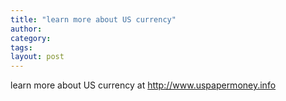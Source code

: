 ```yaml
---
title: "learn more about US currency"
author:
category: 
tags: 
layout: post
---
```

learn more about US currency at <a href="http://www.uspapermoney.info">http://www.uspapermoney.info</a>

